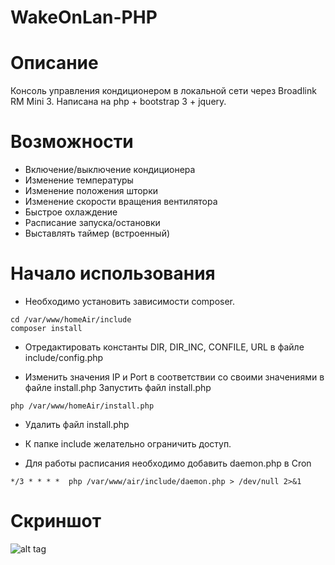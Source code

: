 # WakeOnLan-PHP

# Описание

Консоль управления кондиционером в локальной сети через Broadlink RM Mini 3. Написана на php + bootstrap 3 + jquery.


# Возможности

* Включение/выключение кондиционера
* Изменение температуры
* Изменение положения шторки
* Изменение скорости вращения вентилятора
* Быстрое охлаждение
* Расписание запуска/остановки
* Выставлять таймер (встроенный)

# Начало использования

* Необходимо установить зависимости composer. 

```
cd /var/www/homeAir/include
composer install
```

* Отредактировать константы DIR, DIR_INC, CONFILE, URL в файле include/config.php

* Изменить значения IP и Port в соответствии со своими значениями в файле install.php
Запустить файл install.php

```
php /var/www/homeAir/install.php
```

* Удалить файл install.php

* К папке include желательно ограничить доступ.

* Для работы расписания необходимо добавить daemon.php в Cron

```
*/3 * * * *  php /var/www/air/include/daemon.php > /dev/null 2>&1
```

# Скриншот

![alt tag](https://cloud.githubusercontent.com/assets/3891799/17212675/51b9c7da-54d9-11e6-9832-8c67d8003e1e.png) 

